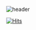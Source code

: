 ![header](https://capsule-render.vercel.app/api?type=wave&color=auto&height=300&section=header&text=Welcome%20to%20jinwoo8420&fontSize=75)

[![Hits](https://hits.seeyoufarm.com/api/count/incr/badge.svg?url=https://github.com/jinwoo8420)](https://hits.seeyoufarm.com)